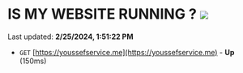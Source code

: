 # IS MY WEBSITE RUNNING ? [![](https://img.shields.io/static/v1?label=Sponsor&message=%E2%9D%A4&logo=GitHub&color=%23fe8e86)](https://github.com/sponsors/<username>)

Last updated: **2/25/2024, 1:51:22 PM**

- `GET` [https://youssefservice.me](https://youssefservice.me) - **Up** (150ms)
